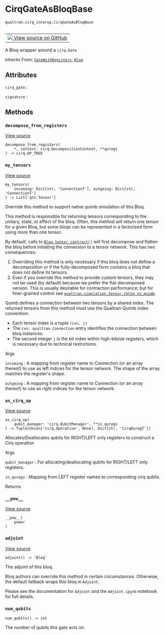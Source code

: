 # CirqGateAsBloqBase
`qualtran.cirq_interop.CirqGateAsBloqBase`


<table class="tfo-notebook-buttons tfo-api nocontent" align="left">
<td>
  <a target="_blank" href="https://github.com/quantumlib/Qualtran/blob/main/qualtran/cirq_interop/_cirq_to_bloq.py#L73-L136">
    <img src="https://www.tensorflow.org/images/GitHub-Mark-32px.png" />
    View source on GitHub
  </a>
</td>
</table>



A Bloq wrapper around a `cirq.Gate`

Inherits From: [`GateWithRegisters`](../../qualtran/GateWithRegisters.md), [`Bloq`](../../qualtran/Bloq.md)

<!-- Placeholder for "Used in" -->




<h2 class="add-link">Attributes</h2>

`cirq_gate`<a id="cirq_gate"></a>
: &nbsp;

`signature`<a id="signature"></a>
: &nbsp;




## Methods

<h3 id="decompose_from_registers"><code>decompose_from_registers</code></h3>

<a target="_blank" class="external" href="https://github.com/quantumlib/Qualtran/blob/main/qualtran/cirq_interop/_cirq_to_bloq.py#L92-L103">View source</a>

<pre class="devsite-click-to-copy prettyprint lang-py tfo-signature-link">
<code>decompose_from_registers(
    *, context: cirq.DecompositionContext, **quregs
) -> cirq.OP_TREE
</code></pre>




<h3 id="my_tensors"><code>my_tensors</code></h3>

<a target="_blank" class="external" href="https://github.com/quantumlib/Qualtran/blob/main/qualtran/cirq_interop/_cirq_to_bloq.py#L105-L110">View source</a>

<pre class="devsite-click-to-copy prettyprint lang-py tfo-signature-link">
<code>my_tensors(
    incoming: Dict[str, 'ConnectionT'], outgoing: Dict[str, 'ConnectionT']
) -> List['qtn.Tensor']
</code></pre>

Override this method to support native quimb simulation of this Bloq.

This method is responsible for returning tensors corresponding to the unitary, state, or
effect of the bloq. Often, this method will return one tensor for a given Bloq, but
some bloqs can be represented in a factorized form using more than one tensor.

By default, calls to <a href="../../qualtran/Bloq.html#tensor_contract"><code>Bloq.tensor_contract()</code></a> will first decompose and flatten the bloq
before initiating the conversion to a tensor network. This has two consequences:
 1) Overriding this method is only necessary if this bloq does not define a decomposition
    or if the fully-decomposed form contains a bloq that does not define its tensors.
 2) Even if you override this method to provide custom tensors, they may not be used
    (by default) because we prefer the flat-decomposed version. This is usually desirable
    for contraction performance; but for finer-grained control see
    <a href="../../qualtran/simulation/tensor/cbloq_to_quimb.html"><code>qualtran.simulation.tensor.cbloq_to_quimb</code></a>.

Quimb defines a connection between two tensors by a shared index. The returned tensors
from this method must use the Qualtran-Quimb index convention:
 - Each tensor index is a tuple `(cxn, j)`
 - The `cxn: qualtran.Connection` entry identifies the connection between bloq instances.
 - The second integer `j` is the bit index within high-bitsize registers,
   which is necessary due to technical restrictions.

Args

`incoming`
: A mapping from register name to Connection (or an array thereof) to use as
  left indices for the tensor network. The shape of the array matches the register's
  shape.

`outgoing`
: A mapping from register name to Connection (or an array thereof) to use as
  right indices for the tensor network.




<h3 id="as_cirq_op"><code>as_cirq_op</code></h3>

<a target="_blank" class="external" href="https://github.com/quantumlib/Qualtran/blob/main/qualtran/cirq_interop/_cirq_to_bloq.py#L112-L118">View source</a>

<pre class="devsite-click-to-copy prettyprint lang-py tfo-signature-link">
<code>as_cirq_op(
    qubit_manager: 'cirq.QubitManager', **in_quregs
) -> Tuple[Union['cirq.Operation', None], Dict[str, 'CirqQuregT']]
</code></pre>

Allocates/Deallocates qubits for RIGHT/LEFT only registers to construct a Cirq operation


Args

`qubit_manager`
: For allocating/deallocating qubits for RIGHT/LEFT only registers.

`in_quregs`
: Mapping from LEFT register names to corresponding cirq qubits.




Returns




<h3 id="__pow__"><code>__pow__</code></h3>

<a target="_blank" class="external" href="https://github.com/quantumlib/Qualtran/blob/main/qualtran/cirq_interop/_cirq_to_bloq.py#L132-L133">View source</a>

<pre class="devsite-click-to-copy prettyprint lang-py tfo-signature-link">
<code>__pow__(
    power
)
</code></pre>




<h3 id="adjoint"><code>adjoint</code></h3>

<a target="_blank" class="external" href="https://github.com/quantumlib/Qualtran/blob/main/qualtran/cirq_interop/_cirq_to_bloq.py#L135-L136">View source</a>

<pre class="devsite-click-to-copy prettyprint lang-py tfo-signature-link">
<code>adjoint() -> 'Bloq'
</code></pre>

The adjoint of this bloq.

Bloq authors can override this method in certain circumstances. Otherwise, the default
fallback wraps this bloq in `Adjoint`.

Please see the documentation for `Adjoint` and the `Adjoint.ipynb` notebook for full
details.

<h3 id="num_qubits"><code>num_qubits</code></h3>

<pre class="devsite-click-to-copy prettyprint lang-py tfo-signature-link">
<code>num_qubits() -> int
</code></pre>

The number of qubits this gate acts on.




